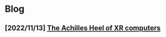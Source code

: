 # Blog 

## [2022/11/13] [The Achilles Heel of XR computers](blog/the_achilles_heel_of_XR_computers)
